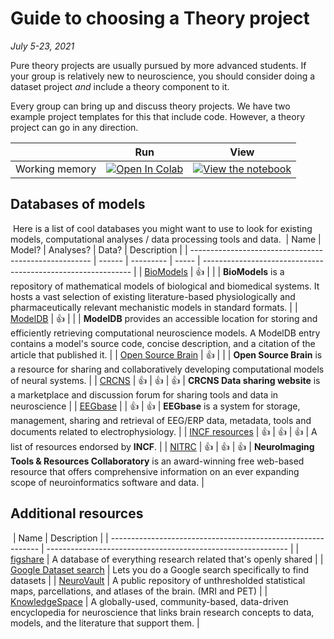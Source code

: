 # Guide to choosing a Theory project

*July 5-23, 2021*

Pure theory projects are usually pursued by more advanced students. If your group is relatively new to neuroscience, you should consider doing a dataset project *and* include a theory component to it.

Every group can bring up and discuss theory projects. We have two example project templates for this that include code. However, a theory project can go in any direction.

|   | Run | View |
| - | --- | ---- |
| Working memory | [![Open In Colab](https://colab.research.google.com/assets/colab-badge.svg)](https://colab.research.google.com/github/NeuromatchAcademy/course-content/blob/NMACN2022/projects/theory/RNN_working_memory.ipynb) | [![View the notebook](https://img.shields.io/badge/render-nbviewer-orange.svg)](https://nbviewer.jupyter.org/github/NeuromatchAcademy/course-content/blob/NMACN2022/projects/theory/RNN_working_memory.ipynb?flush_cache=true) |

## Databases of models
​
Here is a list of cool databases you might want to use to look for existing models, computational analyses / data processing tools and data. 
​
| Name                                                  | Model? | Analyses? | Data? | Description                                                  |
| ----------------------------------------------------- | ------ | --------- | ----- | ------------------------------------------------------------ |
| [BioModels](https://www.ebi.ac.uk/biomodels/)         | :+1:   |           |       | **BioModels** is a repository of mathematical models of biological and biomedical systems. It hosts a vast selection of existing literature-based physiologically and pharmaceutically relevant mechanistic models in standard formats. |
| [ModelDB](https://senselab.med.yale.edu/modeldb/)     | :+1:   |           |       | **ModelDB** provides an accessible location for storing and efficiently retrieving computational neuroscience models. A ModelDB entry contains a model's source code, concise description, and a citation of the article that published it. |
| [Open Source Brain](https://www.opensourcebrain.org/) | :+1:   |           |       | **Open Source Brain** is a resource for sharing and collaboratively developing computational models of neural systems. |
| [CRCNS](http://crcns.org/)                            | :+1:   | :+1:      | :+1:  | **CRCNS Data sharing website** is a marketplace and discussion forum for sharing tools and data in neuroscience |
| [EEGbase](http://eegdatabase.kiv.zcu.cz/home-page)    |        | :+1:      | :+1:  | **EEGbase** is a system for storage, management, sharing and retrieval of EEG/ERP data, metadata, tools and documents related to electrophysiology. |
| [INCF resources](https://www.incf.org/resources/sbps) | :+1:   | :+1:      | :+1:  | A list of resources endorsed by **INCF**.                    |
| [NITRC](https://www.nitrc.org/)                       | :+1:   | :+1:      | :+1:  | **NeuroImaging Tools & Resources Collaboratory** is an award-winning free web-based resource that offers comprehensive information on an ever expanding scope of neuroinformatics software and data. |
​
​
​
## Additional resources
​
| Name                                                         | Description                                                  |
| ------------------------------------------------------------ | ------------------------------------------------------------ |
| [figshare](https://figshare.com/)                            | A database of everything research related that's openly shared |
| [Google Dataset search](https://datasetsearch.research.google.com/) | Lets you do a Google search specifically to find datasets    |
| [NeuroVault](https://neurovault.org/)                        | A public repository of unthresholded statistical maps, parcellations, and atlases of the brain. (MRI and PET) |
| [KnowledgeSpace](https://knowledge-space.org/)               | A globally-used, community-based, data-driven encyclopedia for neuroscience that links brain research concepts to data, models, and the literature that support them. |

